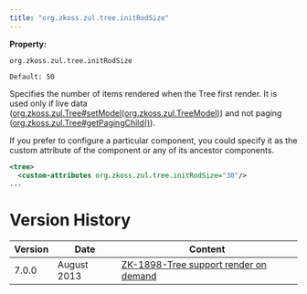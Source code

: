 ```yaml
---
title: "org.zkoss.zul.tree.initRodSize"
---
```


**Property:**

`org.zkoss.zul.tree.initRodSize`

`Default: 50`

Specifies the number of items rendered when the Tree first render. It is
used only if live data
([org.zkoss.zul.Tree#setModel(org.zkoss.zul.TreeModel)](https://www.zkoss.org/javadoc/latest/zk/org/zkoss/zul/Tree.html#setModel(org.zkoss.zul.TreeModel)))
and not paging
([org.zkoss.zul.Tree#getPagingChild()](https://www.zkoss.org/javadoc/latest/zk/org/zkoss/zul/Tree.html#getPagingChild())).

If you prefer to configure a particular component, you could specify it
as the custom attribute of the component or any of its ancestor
components.

```xml
<tree>
  <custom-attributes org.zkoss.zul.tree.initRodSize="30"/>
...
```

# Version History

| Version | Date        | Content                                                                          |
|---------|-------------|----------------------------------------------------------------------------------|
| 7.0.0   | August 2013 | [ZK-1898-Tree support render on demand](http://tracker.zkoss.org/browse/ZK-1898) |
